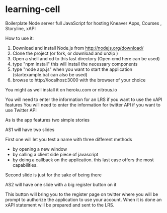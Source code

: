 learning-cell
=============

Boilerplate Node server full JavaScript for hosting Kneaver Apps, Courses , Storyline, xAPI

How to use it:

1. Download and install Node.js from http://nodejs.org/download/
2. Clone the project (or fork, or download and unzip )
3. Open a shell and cd to this last directory (Open cmd here can be used)
4. type "npm install" this will install the necessary components
5. type "node app.js" when you want to start the application (startexample.bat can also be used)
6. browse to http://localhost:3000 with the browser of your choice

You might as well install it on heroku.com or nitrous.io

You will need to enter the information for an LRS if you want to use the xAPI features
You will need to enter the information for twitter API if you want to use Twitter API

As is the app features two simple stories

AS1 will have two slides

First one will let you test a name with three different methods

- by opening a new window
- by calling a client side piece of javascript
- by doing a callback on the application. this last case offers the most capabilities.

Second slide is just for the sake of being there

AS2 will have one slide with a big register button on it

This button will bring you to the register page on twitter where you will be prompt to authorize the application to use your account. When it is done an xAPI statement will be prepared and sent to the LRS.



